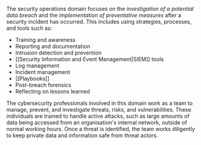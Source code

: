 
The security operations domain focuses on the *investigation of a potential data breach* and the *implementation of preventative measures* after a security incident has occurred. This includes using strategies, processes, and tools such as:

- Training and awareness
- Reporting and documentation
- Intrusion detection and prevention
- [[Security Information and Event Management|SIEM]] tools
- Log management
- Incident management
- [[Playbooks]]
- Post-breach forensics
- Reflecting on lessons learned

The cybersecurity professionals involved in this domain work as a team to manage, prevent, and investigate threats, risks, and vulnerabilities. These individuals are trained to handle active attacks, such as large amounts of data being accessed from an organisation's internal network, outside of normal working hours. Once a threat is identified, the team works diligently to keep private data and information safe from threat actors.  